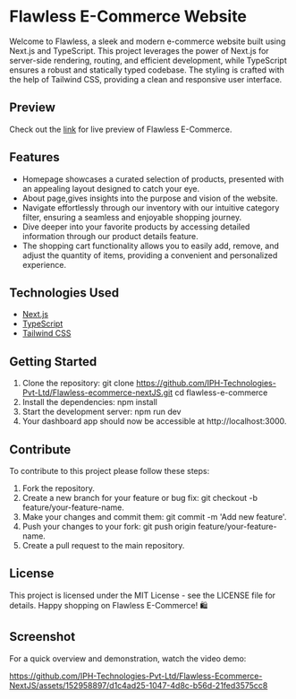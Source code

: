 # Flawless E-Commerce Website

Welcome to Flawless, a sleek and modern e-commerce website built using Next.js and TypeScript. This project leverages the power of Next.js for server-side rendering, routing, and efficient development, while TypeScript ensures a robust and statically typed codebase. The styling is crafted with the help of Tailwind CSS, providing a clean and responsive user interface.

## Preview

Check out the [link](https://flawless-ecommerce-next-js-nine.vercel.app/) for live preview of Flawless E-Commerce. 

## Features

- Homepage showcases a curated selection of products, presented with an appealing layout designed to catch your eye.
- About page,gives insights into the purpose and vision of the website.
- Navigate effortlessly through our inventory with our intuitive category filter, ensuring a seamless and enjoyable shopping journey.
- Dive deeper into your favorite products by accessing detailed information through our product details feature.
- The shopping cart functionality allows you to easily add, remove, and adjust the quantity of items, providing a convenient and personalized experience. 

## Technologies Used
- [Next.js](https://nextjs.org/docs)
- [TypeScript](https://www.typescriptlang.org/docs/)
- [Tailwind CSS](https://tailwindcss.com/docs/installation)

## Getting Started

1. Clone the repository:
git clone https://github.com/IPH-Technologies-Pvt-Ltd/Flawless-ecommerce-nextJS.git
cd flawless-e-commerce
2. Install the dependencies: npm install
3. Start the development server: npm run dev
4. Your dashboard app should now be accessible at http://localhost:3000.

## Contribute

To contribute to this project please follow these steps:
1. Fork the repository.
2. Create a new branch for your feature or bug fix: git checkout -b feature/your-feature-name.
3. Make your changes and commit them: git commit -m 'Add new feature'.
4. Push your changes to your fork: git push origin feature/your-feature-name.
5. Create a pull request to the main repository.

## License

This project is licensed under the MIT License - see the LICENSE file for details.
Happy shopping on Flawless E-Commerce! 🛍️

## Screenshot

For a quick overview and demonstration, watch the video demo:

https://github.com/IPH-Technologies-Pvt-Ltd/Flawless-Ecommerce-NextJS/assets/152958897/d1c4ad25-1047-4d8c-b56d-21fed3575cc8



